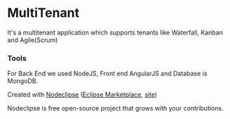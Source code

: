 

# MultiTenant
It's a multitenant application which supports tenants like Waterfall, Kanban and Agile(Scrum)




### Tools
For Back End we used NodeJS, Front end AngularJS and Database is MongoDB.

Created with [Nodeclipse](https://github.com/Nodeclipse/nodeclipse-1)
 ([Eclipse Marketplace](http://marketplace.eclipse.org/content/nodeclipse), [site](http://www.nodeclipse.org))   

Nodeclipse is free open-source project that grows with your contributions.
